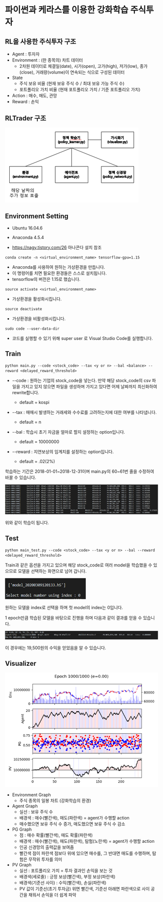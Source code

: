 # 파이썬과 케라스를 이용한 강화학습 주식투자

## RL을 사용한 주식투자 구조

- Agent : 투자자
- Environment : (한 종목의) 차트 데이터
  - 2차원 데이터로 체결일(date), 시가(open), 고가(high), 저가(low), 종가(close), 거래량(volume)이 연속되는 식으로 구성된 데이터
- State
  - 주식 보유 비율 (현재 보유 주식 수 / 최대 보유 가능 주식 수)
  - 포트폴리오 가치 비율 (현재 포트폴리오 가치 / 기준 포트폴리오 가치)
- Action : 매수, 매도, 관망
- Reward : 손익

## RLTrader 구조

![rltrader](./img/rltraders.png)

## Environment Setting

- Ubuntu 16.04.6
- Anaconda 4.5.4

- https://nagy.tistory.com/26 아나콘다 설치 참조

`conda create -n <virtual_environment_name> tensorflow-gpu=1.15`

- Anaconda를 사용하여 원하는 가상환경을 만듭니다.
- 이 명령어를 치면 필요한 환경들은 스스로 설치됩니다.
- tensorflow의 버전은 1.15로 했습니다.

`source activate <virtual_environment_name>`

- 가상환경을 활성화시킵니다.

`source deactivate`

- 가상환경을 비활성화시킵니다.

`sudo code --user-data-dir`

- 코드를 실행할 수 있기 위해 super user 로 Visual Studio Code를 실행합니다.

## Train

`python main.py --code <stock_code> --tax <y or n> --bal <balance> --reward <delayed_reward_threshold>`

- --code : 원하는 기업의 stock_code을 넣는다. 만약 해당 stock_code의 csv 파일을 가지고 있지 않으면 파일을 생성하며 가지고 있다면 어제 날짜까지 최신화하여 rewrite합니다. 
  - default = kospi

- --tax : 매매시 발생하는 거래세와 수수료를 고려하는지에 대한 여부를 나타냅니다.
  - default = n

- --bal : 학습시 초기 자금을 얼마로 할지 설정하는 option입니다.
  - default = 10000000
- --reward : 지연보상의 임계치를 설정하는 option입니다.
  - default = .02(2%)

학습하는 기간은 2018-01-01~2018-12-31이며 main.py의 60~61번 줄을 수정하여 바꿀 수 있습니다.

![train](./img/train.png)

위와 같이 학습이 됩니다.

## Test

`python main_test.py --code <stock_code> --tax <y or n> --bal --reward <delayed_reward_threshold>`

Train과 같은 옵션을 가지고 있으며 해당 stock_code로 여러 model을 학습했을 수 있으므로 모델을 선택하는 화면으로 넘어 갑니다.

![test1](./img/test1.png)

원하는 모델을 index로 선택을 하며 첫 model의 index는 0입니다.



1 epoch만큼 학습된 모델을 바탕으로 진행을 하며 다음과 같이 결과를 얻을 수 있습니다.

![test2](./img/test2.png)

이 경우에는 19,500원의 수익을 얻었음을 알 수 있습니다.

## Visualizer

![visual.png](./img/visual.png)

- Environment Graph
  - 주식 종목의 일봉 차트 (강화학습의 환경)
- Agent Graph
  - 실선 : 보유 주식 수
  - 배경색 : 매수(빨간색), 매도(파란색) = agent가 수행할 action
  - 매수했으면 보유 주식 수 증가, 매도했으면 보유 주식 수 감소
- PG Graph
  - 점 : 매수 확률(빨간색), 매도 확률(파란색)
  - 배경색 : 매수(빨간색), 매도(파란색), 탐험(노란색) = agent가 수행할 action
  - 인공 신경망의 출력값을 보여줌
  - 빨간색 점이 파란색 점보다 위에 있으면 매수를, 그 반대면 매도를 수행하며, 탐험은 무작위 투자를 의미
- PV Graph
  - 실선 : 포트폴리오 가치 = 투자 결과인 손익을 보는 것
  - 배경색(세로줄) : 긍정 보상(빨간색), 부정 보상(파란색)
  - 배경색(기준선 사이) : 수익(빨간색), 손실(파란색)
  - PV 값이 기준선(초기 투자금) 위면 빨간색, 기준선 아래면 파란색으로 사이 공간을 채워서 손익을 더 쉽게 파악